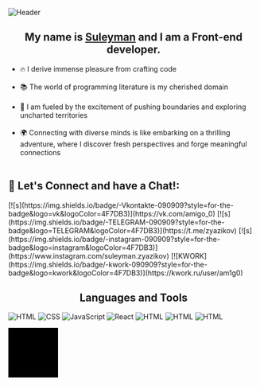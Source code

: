 ![Header](https://capsule-render.vercel.app/api?type=waving&amp;color=gradient&amp;text=Hello%20there!&amp;height=100&amp;section=header)


<h2 align="center" color="#ffd163">My name is <a href="https://t.me/zyazikov" target="_blank">Suleyman</a> and I am a Front-end developer.</h2>

<ul>
  <li>🔥 I derive immense pleasure from crafting code</li>  <br/>
   <li>📚 The world of programming literature is my cherished domain</li><br/>
   <li>🚀 I am fueled by the excitement of pushing boundaries and exploring uncharted territories</li><br/>
   <li>🌍 Connecting with diverse minds is like embarking on a thrilling adventure, where I discover fresh perspectives and forge meaningful connections</li><br/>
</ul>

<h2 color="#ffd163">📡 Let's Connect and have a Chat!:</h2>
[![s](https://img.shields.io/badge/-Vkontakte-090909?style=for-the-badge&logo=vk&logoColor=4F7DB3)](https://vk.com/amigo_0)
[![s](https://img.shields.io/badge/-TELEGRAM-090909?style=for-the-badge&logo=TELEGRAM&logoColor=4F7DB3)](https://t.me/zyazikov)
[![s](https://img.shields.io/badge/-instagram-090909?style=for-the-badge&logo=instagram&logoColor=4F7DB3)](https://www.instagram.com/suleyman.zyazikov)
[![KWORK](https://img.shields.io/badge/-kwork-090909?style=for-the-badge&logo=kwork&logoColor=4F7DB3)](https://kwork.ru/user/am1g0)

<h2 align="center" color="#ffd163">Languages and Tools</h2>

![HTML](https://img.shields.io/badge/-HTML-090909?style=for-the-badge&logo=html5&logoColor=ffd163)
![CSS](https://img.shields.io/badge/-css-090909?style=for-the-badge&logo=css3&logoColor=ffd163)
![JavaScript](https://img.shields.io/badge/-Javs_Script-090909?style=for-the-badge&logo=javascript&logoColor=ffd163)
 ![React](https://img.shields.io/badge/-React-090909?style=for-the-badge&logo=react&logoColor=ffd163)
![HTML](https://img.shields.io/badge/-GULP-090909?style=for-the-badge&logo=gulp&logoColor=ffd163)
![HTML](https://img.shields.io/badge/-scss-090909?style=for-the-badge&logo=sass&logoColor=ffd163)
![HTML](https://img.shields.io/badge/-bem-090909?style=for-the-badge&logo=bem&logoColor=ffd163)
  
<img src="assets/vader.gif" align="center">
